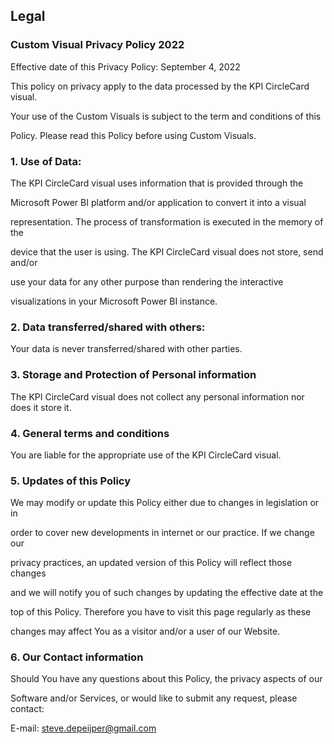 ## **Legal**

### **Custom Visual Privacy Policy 2022**

Effective date of this Privacy Policy: September 4, 2022

This policy on privacy apply to the data processed by the KPI CircleCard visual.

Your use of the Custom Visuals is subject to the term and conditions of this

Policy. Please read this Policy before using Custom Visuals. 

### 1.  Use of Data:

The KPI CircleCard visual uses information that is provided through the

Microsoft Power BI platform and/or application to convert it into a visual

representation. The process of transformation is executed in the memory of the

device that the user is using. The KPI CircleCard visual does not store, send and/or

use your data for any other purpose than rendering the interactive

visualizations in your Microsoft Power BI instance.

### 2.  Data transferred/shared with others:

Your data is never transferred/shared with other parties.

### 3.  Storage and Protection of Personal information

The KPI CircleCard visual does not collect any personal information nor does it store it.

### 4.  General terms and conditions

You are liable for the appropriate use of the KPI CircleCard visual.

### 5.  Updates of this Policy

We may modify or update this Policy either due to changes in legislation or in

order to cover new developments in internet or our practice. If we change our

privacy practices, an updated version of this Policy will reflect those changes

and we will notify you of such changes by updating the effective date at the

top of this Policy. Therefore you have to visit this page regularly as these

changes may affect You as a visitor and/or a user of our Website.

### 6.  Our Contact information

Should You have any questions about this Policy, the privacy aspects of our

Software and/or Services, or would like to submit any request, please contact:

E-mail: steve.depeijper@gmail.com
